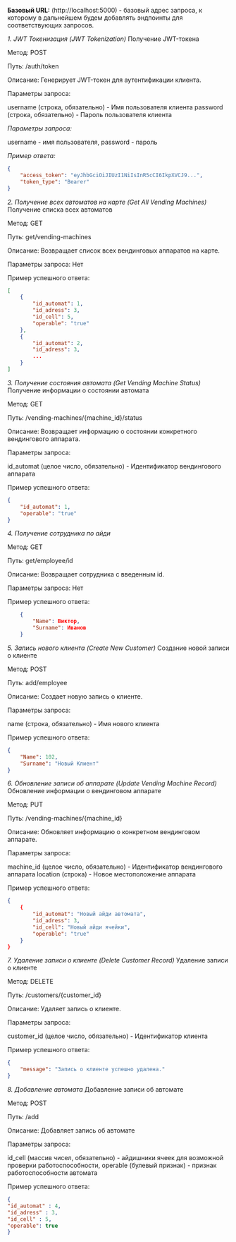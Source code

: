 **Базовый URL:** (http://localhost:5000) - базовый адрес запроса, к которому в дальнейшем будем добавлять эндпоинты для соответствующих запросов.

_1. JWT Токенизация (JWT Tokenization)_
Получение JWT-токена

Метод: POST

Путь: /auth/token

Описание: Генерирует JWT-токен для аутентификации клиента.

Параметры запроса:

username (строка, обязательно) - Имя пользователя клиента
password (строка, обязательно) - Пароль пользователя клиента

_Параметры запроса:_

username - имя пользователя,
password - пароль

_Пример ответа:_
```json
{
    "access_token": "eyJhbGciOiJIUzI1NiIsInR5cCI6IkpXVCJ9...",
    "token_type": "Bearer"
}
```

_2. Получение всех автоматов на карте (Get All Vending Machines)_
Получение списка всех автоматов

Метод: GET

Путь: get/vending-machines

Описание: Возвращает список всех вендинговых аппаратов на карте.

Параметры запроса:
Нет

Пример успешного ответа:
```json
[
    {
        "id_automat": 1,
        "id_adress": 3,
        "id_cell": 5,
        "operable": "true"
    },
    {
        "id_automat": 2,
        "id_adress": 3,
        ...
    }
]

```

_3. Получение состояния автомата (Get Vending Machine Status)_
Получение информации о состоянии автомата

Метод: GET

Путь: /vending-machines/{machine_id}/status

Описание: Возвращает информацию о состоянии конкретного вендингового аппарата.

Параметры запроса:

id_automat (целое число, обязательно) - Идентификатор вендингового аппарата

Пример успешного ответа:

```json
{
    "id_automat": 1,
    "operable": "true"
}

```

_4. Получение сотрудника по айди_

Метод: GET

Путь: get/employee/id

Описание: Возвращает сотрудника с введенным id.

Параметры запроса:
Нет

Пример успешного ответа:

```json
    {
        "Name": Виктор,
        "Surname": Иванов
    }
```

_5. Запись нового клиента (Create New Customer)_
Создание новой записи о клиенте

Метод: POST

Путь: add/employee

Описание: Создает новую запись о клиенте.

Параметры запроса:

name (строка, обязательно) - Имя нового клиента

Пример успешного ответа:
```json
{
    "Name": 102,
    "Surname": "Новый Клиент"
}
```

_6. Обновление записи об аппарате (Update Vending Machine Record)_
Обновление информации о вендинговом аппарате

Метод: PUT

Путь: /vending-machines/{machine_id}

Описание: Обновляет информацию о конкретном вендинговом аппарате.

Параметры запроса:

machine_id (целое число, обязательно) - Идентификатор вендингового аппарата
location (строка) - Новое местоположение аппарата

Пример успешного ответа:
```json
{
    {
        "id_automat": "Новый айди автомата",
        "id_adress": 3,
        "id_cell": "Новый айди ячейки",
        "operable": "true"
    }
}
```

_7. Удаление записи о клиенте (Delete Customer Record)_
Удаление записи о клиенте

Метод: DELETE

Путь: /customers/{customer_id}

Описание: Удаляет запись о клиенте.

Параметры запроса:

customer_id (целое число, обязательно) - Идентификатор клиента

Пример успешного ответа:
```json
{
    "message": "Запись о клиенте успешно удалена."
}
```

_8. Добавление автомата_
Добавление записи об автомате

Метод: POST

Путь: /add

Описание: Добавляет запись об автомате

Параметры запроса: 

id_cell (массив чисел, обязательно) - айдишники ячеек для возможной проверки работоспособности, operable (булевый признак) - признак работоспособности автомата

Пример успешного ответа: 

```json
{
"id_automat" : 4,
"id_adress" : 3,
"id_cell" : 5,
"operable": true
}
```
